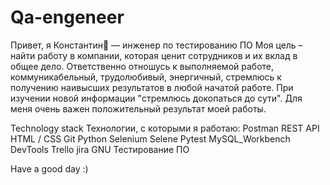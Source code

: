 # Qa-engeneer



Привет, я Константин👋 — инженер по тестированию ПО 
Моя цель – найти работу в компании, которая ценит сотрудников и их вклад в общее дело.
Ответственно отношусь к выполняемой работе, коммуникабельный, трудолюбивый, энергичный, стремлюсь к получению наивысших результатов в любой начатой работе. При изучении новой информации "стремлюсь докопаться до сути". Для меня очень важен положительный результат моей работы.

Technology stack Технологии, с которыми я работаю:
Postman REST API HTML / CSS Git Python Selenium  Selene Pytest MySQL_Workbench  DevTools Trello jira GNU  Тестирование ПО


Have a good day :)
